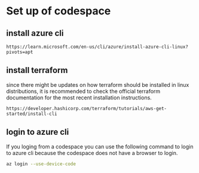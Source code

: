 # Set up of codespace

## install azure cli

`https://learn.microsoft.com/en-us/cli/azure/install-azure-cli-linux?pivots=apt`


## install terraform

since there might be updates on how terraform should be installed in linux distributions, it is recommended to check the official terraform documentation for the most recent installation instructions.

`https://developer.hashicorp.com/terraform/tutorials/aws-get-started/install-cli`

## login to azure cli

If you loging from a codespace you can use the following command to login to azure cli because the codespace does not have a browser to login.

```bash
az login --use-device-code
```

